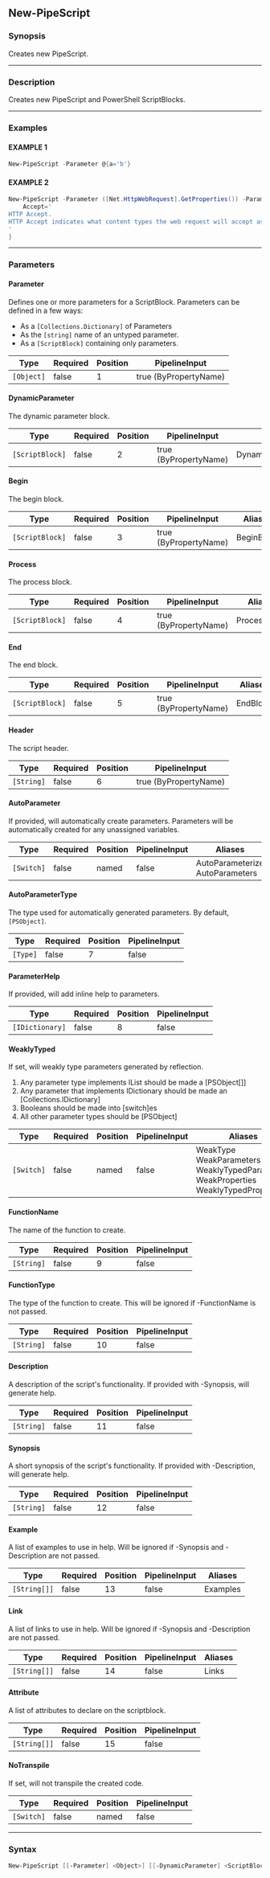 New-PipeScript
--------------




### Synopsis
Creates new PipeScript.



---


### Description

Creates new PipeScript and PowerShell ScriptBlocks.



---


### Examples
#### EXAMPLE 1
```PowerShell
New-PipeScript -Parameter @{a='b'}
```

#### EXAMPLE 2
```PowerShell
New-PipeScript -Parameter ([Net.HttpWebRequest].GetProperties()) -ParameterHelp @{
    Accept='
HTTP Accept.
HTTP Accept indicates what content types the web request will accept as a response.
'
}
```



---


### Parameters
#### **Parameter**

Defines one or more parameters for a ScriptBlock.
Parameters can be defined in a few ways:
* As a ```[Collections.Dictionary]``` of Parameters
* As the ```[string]``` name of an untyped parameter.
* As a ```[ScriptBlock]``` containing only parameters.






|Type      |Required|Position|PipelineInput        |
|----------|--------|--------|---------------------|
|`[Object]`|false   |1       |true (ByPropertyName)|



#### **DynamicParameter**

The dynamic parameter block.






|Type           |Required|Position|PipelineInput        |Aliases              |
|---------------|--------|--------|---------------------|---------------------|
|`[ScriptBlock]`|false   |2       |true (ByPropertyName)|DynamicParameterBlock|



#### **Begin**

The begin block.






|Type           |Required|Position|PipelineInput        |Aliases   |
|---------------|--------|--------|---------------------|----------|
|`[ScriptBlock]`|false   |3       |true (ByPropertyName)|BeginBlock|



#### **Process**

The process block.






|Type           |Required|Position|PipelineInput        |Aliases     |
|---------------|--------|--------|---------------------|------------|
|`[ScriptBlock]`|false   |4       |true (ByPropertyName)|ProcessBlock|



#### **End**

The end block.






|Type           |Required|Position|PipelineInput        |Aliases |
|---------------|--------|--------|---------------------|--------|
|`[ScriptBlock]`|false   |5       |true (ByPropertyName)|EndBlock|



#### **Header**

The script header.






|Type      |Required|Position|PipelineInput        |
|----------|--------|--------|---------------------|
|`[String]`|false   |6       |true (ByPropertyName)|



#### **AutoParameter**

If provided, will automatically create parameters.
Parameters will be automatically created for any unassigned variables.






|Type      |Required|Position|PipelineInput|Aliases                            |
|----------|--------|--------|-------------|-----------------------------------|
|`[Switch]`|false   |named   |false        |AutoParameterize<br/>AutoParameters|



#### **AutoParameterType**

The type used for automatically generated parameters.
By default, ```[PSObject]```.






|Type    |Required|Position|PipelineInput|
|--------|--------|--------|-------------|
|`[Type]`|false   |7       |false        |



#### **ParameterHelp**

If provided, will add inline help to parameters.






|Type           |Required|Position|PipelineInput|
|---------------|--------|--------|-------------|
|`[IDictionary]`|false   |8       |false        |



#### **WeaklyTyped**

If set, will weakly type parameters generated by reflection.
1. Any parameter type implements IList should be made a [PSObject[]]
2. Any parameter that implements IDictionary should be made an [Collections.IDictionary]
3. Booleans should be made into [switch]es
4. All other parameter types should be [PSObject]






|Type      |Required|Position|PipelineInput|Aliases                                                                                           |
|----------|--------|--------|-------------|--------------------------------------------------------------------------------------------------|
|`[Switch]`|false   |named   |false        |WeakType<br/>WeakParameters<br/>WeaklyTypedParameters<br/>WeakProperties<br/>WeaklyTypedProperties|



#### **FunctionName**

The name of the function to create.






|Type      |Required|Position|PipelineInput|
|----------|--------|--------|-------------|
|`[String]`|false   |9       |false        |



#### **FunctionType**

The type of the function to create.  This will be ignored if -FunctionName is not passed.






|Type      |Required|Position|PipelineInput|
|----------|--------|--------|-------------|
|`[String]`|false   |10      |false        |



#### **Description**

A description of the script's functionality.  If provided with -Synopsis, will generate help.






|Type      |Required|Position|PipelineInput|
|----------|--------|--------|-------------|
|`[String]`|false   |11      |false        |



#### **Synopsis**

A short synopsis of the script's functionality.  If provided with -Description, will generate help.






|Type      |Required|Position|PipelineInput|
|----------|--------|--------|-------------|
|`[String]`|false   |12      |false        |



#### **Example**

A list of examples to use in help.  Will be ignored if -Synopsis and -Description are not passed.






|Type        |Required|Position|PipelineInput|Aliases |
|------------|--------|--------|-------------|--------|
|`[String[]]`|false   |13      |false        |Examples|



#### **Link**

A list of links to use in help.  Will be ignored if -Synopsis and -Description are not passed.






|Type        |Required|Position|PipelineInput|Aliases|
|------------|--------|--------|-------------|-------|
|`[String[]]`|false   |14      |false        |Links  |



#### **Attribute**

A list of attributes to declare on the scriptblock.






|Type        |Required|Position|PipelineInput|
|------------|--------|--------|-------------|
|`[String[]]`|false   |15      |false        |



#### **NoTranspile**

If set, will not transpile the created code.






|Type      |Required|Position|PipelineInput|
|----------|--------|--------|-------------|
|`[Switch]`|false   |named   |false        |





---


### Syntax
```PowerShell
New-PipeScript [[-Parameter] <Object>] [[-DynamicParameter] <ScriptBlock>] [[-Begin] <ScriptBlock>] [[-Process] <ScriptBlock>] [[-End] <ScriptBlock>] [[-Header] <String>] [-AutoParameter] [[-AutoParameterType] <Type>] [[-ParameterHelp] <IDictionary>] [-WeaklyTyped] [[-FunctionName] <String>] [[-FunctionType] <String>] [[-Description] <String>] [[-Synopsis] <String>] [[-Example] <String[]>] [[-Link] <String[]>] [[-Attribute] <String[]>] [-NoTranspile] [<CommonParameters>]
```
